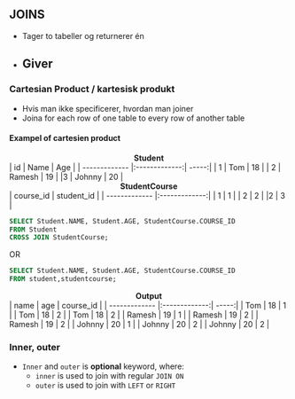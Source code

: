 ## JOINS

- Tager to tabeller og returnerer én
- Giver 
  - 

### Cartesian Product / kartesisk produkt

- Hvis man ikke specificerer, hvordan man joiner
- Joina for each row of one table to every row of another table

#### Exampel of cartesien product

<center><b>Student </b> </center>
| id       |  Name    |        Age  |
| ------------- |:-------------:| -----:|
| 1     | Tom |  18 |
| 2     | Ramesh      |   19 |
|3 | Johnny      |    20 |

<center><b>StudentCourse </b> </center>
| course_id       |  student_id    |
| ------------- |:-------------:|
| 1     | 1 |
| 2     | 2      |
|2 | 3      |

```SQL
SELECT Student.NAME, Student.AGE, StudentCourse.COURSE_ID
FROM Student
CROSS JOIN StudentCourse;
```

OR 

```SQL
SELECT Student.NAME, Student.AGE, StudentCourse.COURSE_ID 
FROM student,studentcourse;
```

<center><b>Output </b> </center>
| name       |  age    |        course_id  |
| ------------- |:-------------:| -----:|
| Tom     | 18 |  1 |
| Tom     | 18      |   2 |
| Tom     | 18      |    2 |
| Ramesh     | 19 |  1 |
| Ramesh     | 19      |   2 |
| Ramesh     | 19      |    2 |
| Johnny     | 20 |  1 |
| Johnny     | 20      |   2 |
| Johnny     | 20      |    2 |

### Inner, outer

- `Inner` and `outer` is **optional** keyword, where:
  -  `inner` is used to join with regular `JOIN ON` 
  -  `outer` is used to join with `LEFT` or `RIGHT` 

